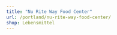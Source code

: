 ```yaml
---
title: "Nu Rite Way Food Center"
url: /portland/nu-rite-way-food-center/
shop: Lebensmittel
---
```

